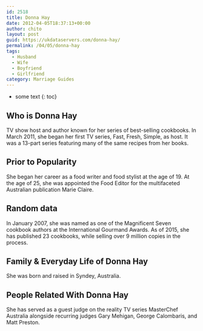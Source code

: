 ```yaml
---
id: 2518
title: Donna Hay
date: 2012-04-05T18:37:13+00:00
author: chito
layout: post
guid: https://ukdataservers.com/donna-hay/
permalink: /04/05/donna-hay
tags:
  - Husband
  - Wife
  - Boyfriend
  - Girlfriend
category: Marriage Guides
---
```


* some text
{: toc}


## Who is  Donna Hay
                  
                  
                  
TV show host and author known for her series of best-selling cookbooks. In March 2011, she began her first TV series, Fast, Fresh, Simple, as host. It was a 13-part series featuring many of the same recipes from her books.
                  
                
                
                
## Prior to Popularity 
                  
                  
                  
She began her career as a food writer and food stylist at the age of 19. At the age of 25, she was appointed the Food Editor for the multifaceted Australian publication Marie Claire.
                  
                
                
                
## Random data 
                  
                  
                  
In January 2007, she was named as one of the Magnificent Seven cookbook authors at the International Gourmand Awards. As of 2015, she has published 23 cookbooks, while selling over 9 million copies in the process.
                  
                
                
                
## Family & Everyday Life of Donna Hay
                  
                  
                  
She was born and raised in Syndey, Australia.
                  
                
                
                
## People Related With  Donna Hay
                  
                  
                  
She has served as a guest judge on the reality TV series MasterChef Australia alongside recurring judges Gary Mehigan, George Calombaris, and Matt Preston.
                  
                
              
            
          
          
          
    
    
  
